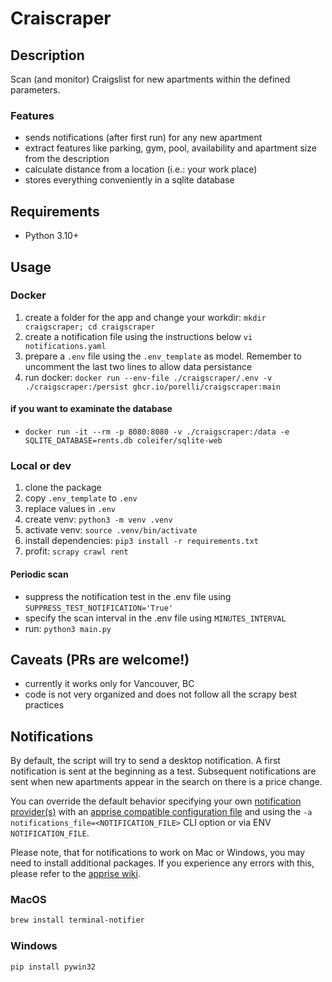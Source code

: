 # Craiscraper

## Description

Scan (and monitor) Craigslist for new apartments within the defined parameters.

### Features
- sends notifications (after first run) for any new apartment
- extract features like parking, gym, pool, availability and apartment size from the description
- calculate distance from a location (i.e.: your work place)
- stores everything conveniently in a sqlite database

## Requirements
- Python 3.10+

## Usage

### Docker
1. create a folder for the app and change your workdir: ```mkdir craigscraper; cd craigscraper```
1. create a notification file using the instructions below ```vi notifications.yaml```
1. prepare a ```.env``` file using the ```.env_template``` as model. Remember to uncomment the last two lines to allow data persistance
1. run docker: ```docker run --env-file ./craigscraper/.env -v ./craigscraper:/persist ghcr.io/porelli/craigscraper:main```

#### if you want to examinate the database
- ```docker run -it --rm -p 8080:8080 -v ./craigscraper:/data -e SQLITE_DATABASE=rents.db coleifer/sqlite-web```

### Local or dev
1. clone the package
1. copy ```.env_template``` to ```.env```
1. replace values in ```.env```
1. create venv: ```python3 -m venv .venv```
1. activate venv: ```source .venv/bin/activate```
1. install dependencies: ```pip3 install -r requirements.txt```
1. profit: ```scrapy crawl rent```

#### Periodic scan
- suppress the notification test in the .env file using ```SUPPRESS_TEST_NOTIFICATION='True'```
- specify the scan interval in the .env file using ```MINUTES_INTERVAL```
- run: ```python3 main.py```

## Caveats (PRs are welcome!)
- currently it works only for Vancouver, BC
- code is not very organized and does not follow all the scrapy best practices

## Notifications

By default, the script will try to send a desktop notification. A first notification is sent at the beginning as a test. Subsequent notifications are sent when new apartments appear in the search on there is a price change.

You can override the default behavior specifying your own [notification provider(s)](https://github.com/caronc/apprise/wiki) with an [apprise compatible configuration file](https://github.com/caronc/apprise/wiki/config) and using the ```-a notifications_file=<NOTIFICATION_FILE>``` CLI option or via ENV ```NOTIFICATION_FILE```.

Please note, that for notifications to work on Mac or Windows, you may need to install additional packages. If you experience any errors with this, please refer to the [apprise wiki](https://github.com/caronc/apprise/wiki).

### MacOS

```bash
brew install terminal-notifier
```

### Windows

```bash
pip install pywin32
```